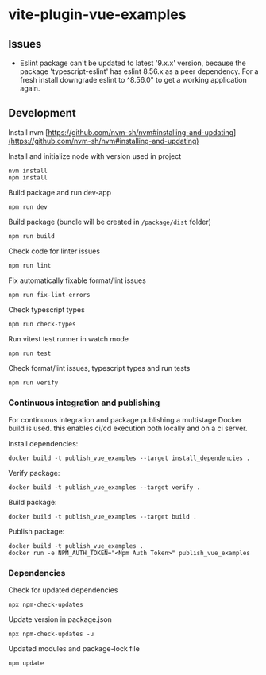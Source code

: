 # vite-plugin-vue-examples

## Issues
- Eslint package can't be updated to latest '9.x.x' version, because the package 'typescript-eslint' has eslint 8.56.x as a peer dependency. For a fresh install downgrade eslint to ^8.56.0" to get a working application again.

## Development

Install nvm [https://github.com/nvm-sh/nvm#installing-and-updating](https://github.com/nvm-sh/nvm#installing-and-updating)

Install and initialize node with version used in project
```
nvm install
npm install
```

Build package and run dev-app
```
npm run dev
``` 

Build package (bundle will be created in `/package/dist` folder)
```
npm run build
```

Check code for linter issues
```
npm run lint
```

Fix automatically fixable format/lint issues
```
npm run fix-lint-errors
```

Check typescript types
```
npm run check-types
```

Run vitest test runner in watch mode
```
npm run test
```

Check format/lint issues, typescript types and run tests
```
npm run verify
```

### Continuous integration and publishing
For continuous integration and package publishing a multistage Docker build is used. this enables ci/cd execution both locally and on a ci server.

Install dependencies:
```shell
docker build -t publish_vue_examples --target install_dependencies .
```

Verify package:
```shell
docker build -t publish_vue_examples --target verify .
```

Build package:
```shell
docker build -t publish_vue_examples --target build .
```

Publish package:
```shell
docker build -t publish_vue_examples .
docker run -e NPM_AUTH_TOKEN="<Npm Auth Token>" publish_vue_examples
```

### Dependencies

Check for updated dependencies
```
npx npm-check-updates
```

Update version in package.json
```
npx npm-check-updates -u
```

Updated modules and package-lock file
```
npm update
```